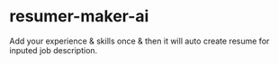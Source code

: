 # resumer-maker-ai
Add your experience &amp; skills once &amp; then it will auto create resume for inputed job description.
